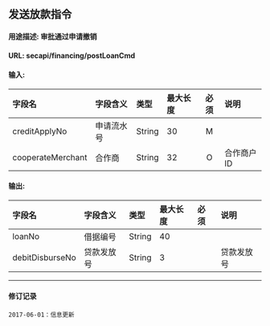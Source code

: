 ## 发送放款指令
#### 用途描述: 审批通过申请撤销
#### URL:   secapi/financing/postLoanCmd

#### 输入:
| 字段名               | 字段含义  | 类型     | 最大长度 |  必须  | 说明     |
| :---------------- | :---- | :----- | :--- | :--: | :----- |
| creditApplyNo     | 申请流水号 | String | 30   |  M   |        |
| cooperateMerchant | 合作商   | String | 32   |  O   | 合作商户ID |

#### 输出:
| 字段名             | 字段含义  | 类型     | 最大长度 | 必须   | 说明    |
| :-------------- | :---- | :----- | :--- | :--- | :---- |
| loanNo          | 借据编号  | String | 40   |      |       |
| debitDisburseNo | 贷款发放号 | String | 3    |      | 贷款发放号 |

----
#### 修订记录
```
2017-06-01：信息更新

```
